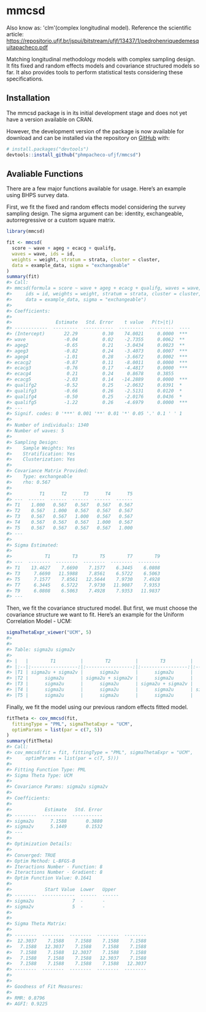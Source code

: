 
# mmcsd

Also know as: 'clm'(complex longitudinal model). Reference the scientific article: https://repositorio.ufjf.br/jspui/bitstream/ufjf/13437/1/pedrohenriquedemesquitapacheco.pdf

Matching longitudinal methodology models with complex sampling design. It fits
fixed and random effects models and covariance structured models so far.
It also provides tools to perform statistical tests considering these
specifications.

## Installation

The mmcsd package is in its initial development stage and does not yet
have a version available on CRAN.

However, the development version of the package is now available for
download and can be installed via the repository on
[GitHub](https://github.com/) with:

``` r
# install.packages("devtools")
devtools::install_github("phmpacheco-ufjf/mmcsd")
```

## Avaliable Functions

There are a few major functions available for usage. Here’s an example
using BHPS survey data.

First, we fit the fixed and random effects model considering the survey
sampling design. The sigma argument can be: identity, exchangeable,
autorregressive or a custom square matrix.

``` r
library(mmcsd)

fit <- mmcsd(
  score ~ wave + ageg + ecacg + qualifg,
  waves = wave, ids = id,
  weights = weight, stratum = strata, cluster = cluster,
  data = example_data, sigma = "exchangeable"
)
summary(fit)
#> Call:
#> mmcsd(formula = score ~ wave + ageg + ecacg + qualifg, waves = wave, 
#>     ids = id, weights = weight, stratum = strata, cluster = cluster, 
#>     data = example_data, sigma = "exchangeable")
#> 
#> Coefficients:
#> 
#>                Estimate   Std. Error    t value   P(t>|t|)      
#> ------------  ---------  -----------  ---------  ---------  ----
#> (Intercept)       22.29         0.30    74.0021     0.0000  *** 
#> wave              -0.04         0.02    -2.7355     0.0062  **  
#> ageg2             -0.65         0.21    -3.0434     0.0023  **  
#> ageg3             -0.82         0.24    -3.4073     0.0007  *** 
#> ageg4             -1.01         0.28    -3.6672     0.0002  *** 
#> ecacg2            -0.87         0.11    -8.0011     0.0000  *** 
#> ecacg3            -0.76         0.17    -4.4817     0.0000  *** 
#> ecacg4             0.21         0.24     0.8678     0.3855      
#> ecacg5            -2.03         0.14   -14.2889     0.0000  *** 
#> qualifg2          -0.52         0.25    -2.0632     0.0391  *   
#> qualifg3          -0.66         0.26    -2.5131     0.0120  *   
#> qualifg4          -0.50         0.25    -2.0176     0.0436  *   
#> qualifg5          -1.22         0.26    -4.6979     0.0000  *** 
#> ---
#> Signif. codes: 0 '***' 0.001 '**' 0.01 '*' 0.05 '.' 0.1 ' ' 1
#> 
#> Number of individuals: 1340 
#> Number of waves: 5 
#> 
#> Sampling Design:
#>    Sample Weights: Yes
#>    Stratification: Yes
#>    Clusterization: Yes
#> 
#> Covariance Matrix Provided:
#>    Type: exchangeable
#>    rho: 0.567
#> 
#>          T1      T2      T3      T4      T5
#> ---  ------  ------  ------  ------  ------
#> T1    1.000   0.567   0.567   0.567   0.567
#> T2    0.567   1.000   0.567   0.567   0.567
#> T3    0.567   0.567   1.000   0.567   0.567
#> T4    0.567   0.567   0.567   1.000   0.567
#> T5    0.567   0.567   0.567   0.567   1.000
#> ---
#> 
#> Sigma Estimated:
#> 
#>            T1        T3        T5        T7        T9
#> ---  --------  --------  --------  --------  --------
#> T1    13.4627    7.6690    7.1577    6.3445    6.0808
#> T3     7.6690   11.5988    7.8561    6.5722    6.5063
#> T5     7.1577    7.8561   12.5644    7.9730    7.4928
#> T7     6.3445    6.5722    7.9730   11.9087    7.9353
#> T9     6.0808    6.5063    7.4928    7.9353   11.9837
#> ---
```

Then, we fit the covariance structured model. But first, we must choose
the covariance structure we want to fit. Here’s an example for the
Uniform Correlation Model - UCM:

``` r
sigmaThetaExpr_viewer("UCM", 5)
#> 
#> 
#> Table: sigma2u sigma2v
#> 
#> |   |        T1         |        T2         |        T3         |        T4         |        T5         |
#> |:--|:-----------------:|:-----------------:|:-----------------:|:-----------------:|:-----------------:|
#> |T1 | sigma2u + sigma2v |      sigma2u      |      sigma2u      |      sigma2u      |      sigma2u      |
#> |T2 |      sigma2u      | sigma2u + sigma2v |      sigma2u      |      sigma2u      |      sigma2u      |
#> |T3 |      sigma2u      |      sigma2u      | sigma2u + sigma2v |      sigma2u      |      sigma2u      |
#> |T4 |      sigma2u      |      sigma2u      |      sigma2u      | sigma2u + sigma2v |      sigma2u      |
#> |T5 |      sigma2u      |      sigma2u      |      sigma2u      |      sigma2u      | sigma2u + sigma2v |
```

Finally, we fit the model using our previous random effects fitted
model.

``` r
fitTheta <- cov_mmcsd(fit,
  fittingType = "PML", sigmaThetaExpr = "UCM",
  optimParams = list(par = c(7, 5))
)
summary(fitTheta)
#> Call:
#> cov_mmcsd(fit = fit, fittingType = "PML", sigmaThetaExpr = "UCM", 
#>     optimParams = list(par = c(7, 5)))
#> 
#> Fitting Function Type: PML
#> Sigma Theta Type: UCM
#> 
#> Covariance Params: sigma2u sigma2v
#> 
#> Coefficients:
#> 
#>            Estimate   Std. Error
#> --------  ---------  -----------
#> sigma2u      7.1588       0.3880
#> sigma2v      5.1449       0.1532
#> ---
#> 
#> Optimization Details:
#> 
#> Converged: TRUE
#> Optim Method: L-BFGS-B
#> Iteractions Number - Function: 8
#> Iteractions Number - Gradient: 8
#> Optim Function Value: 0.1641
#> 
#>            Start Value  Lower   Upper 
#> --------  ------------  ------  ------
#> sigma2u              7  -       -     
#> sigma2v              5  -       -     
#> 
#> 
#> Sigma Theta Matrix:
#> 
#> --------  --------  --------  --------  --------
#>  12.3037    7.1588    7.1588    7.1588    7.1588
#>   7.1588   12.3037    7.1588    7.1588    7.1588
#>   7.1588    7.1588   12.3037    7.1588    7.1588
#>   7.1588    7.1588    7.1588   12.3037    7.1588
#>   7.1588    7.1588    7.1588    7.1588   12.3037
#> --------  --------  --------  --------  --------
#> 
#> 
#> Goodness of Fit Measures:
#> 
#> RMR: 0.8796
#> AGFI: 0.9225
```
